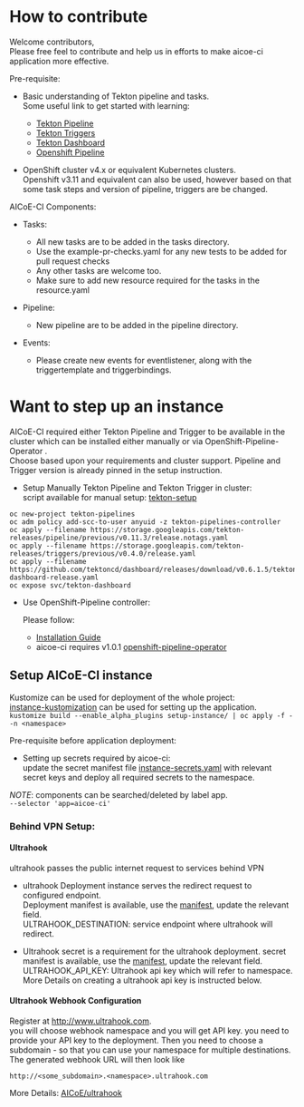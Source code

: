 # How to contribute

Welcome contributors,<br>
Please free feel to contribute and help us in efforts to make aicoe-ci application more effective.

Pre-requisite:

- Basic understanding of Tekton pipeline and tasks.<br>
  Some useful link to get started with learning:

  - [Tekton Pipeline](https://github.com/tektoncd/pipeline)
  - [Tekton Triggers](https://github.com/tektoncd/triggers#tekton-triggers)
  - [Tekton Dashboard](https://github.com/tektoncd/dashboard)
  - [Openshift Pipeline](https://openshift.github.io/pipelines-docs/docs/0.10.5/index.html)

- OpenShift cluster v4.x or equivalent Kubernetes clusters.<br>
  Openshift v3.11 and equivalent can also be used, however based on that some task steps and version of pipeline, triggers are be changed.

AICoE-CI Components:

- Tasks:

  - All new tasks are to be added in the tasks directory.
  - Use the example-pr-checks.yaml for any new tests to be added for pull request checks
  - Any other tasks are welcome too.
  - Make sure to add new resource required for the tasks in the resource.yaml

- Pipeline:

  - New pipeline are to be added in the pipeline directory.

- Events:

  - Please create new events for eventlistener, along with the triggertemplate and triggerbindings.

# Want to step up an instance

AICoE-CI required either Tekton Pipeline and Trigger to be available in the cluster which can be installed either manually or via OpenShift-Pipeline-Operator .<br>
Choose based upon your requirements and cluster support. Pipeline and Trigger version is already pinned in the setup instruction.

- Setup Manually Tekton Pipeline and Tekton Trigger in cluster:<br>
  script available for manual setup: [tekton-setup](setup-instance/tekton-setup.sh)

```
oc new-project tekton-pipelines
oc adm policy add-scc-to-user anyuid -z tekton-pipelines-controller
oc apply --filename https://storage.googleapis.com/tekton-releases/pipeline/previous/v0.11.3/release.notags.yaml
oc apply --filename https://storage.googleapis.com/tekton-releases/triggers/previous/v0.4.0/release.yaml
oc apply --filename https://github.com/tektoncd/dashboard/releases/download/v0.6.1.5/tekton-dashboard-release.yaml
oc expose svc/tekton-dashboard
```

- Use OpenShift-Pipeline controller:

  Please follow:

  - [Installation Guide](https://docs.openshift.com/container-platform/4.5/pipelines/installing-pipelines.html)
  - aicoe-ci requires v1.0.1 [openshift-pipeline-operator](https://docs.openshift.com/container-platform/4.5/pipelines/op-release-notes.html#op-release-notes-1-0_op-release-notes)

## Setup AICoE-CI instance

Kustomize can be used for deployment of the whole project:<br>
[instance-kustomization](setup-instance/kustomization.yaml) can be used for setting up the application.<br>
`kustomize build --enable_alpha_plugins setup-instance/ | oc apply -f - -n <namespace>`

Pre-requisite before application deployment:

- Setting up secrets required by aicoe-ci:<br>
  update the secret manifest file [instance-secrets.yaml](setup-instance/instance-secrets) with relevant secret keys and deploy all required secrets to the namespace.

_NOTE_: components can be searched/deleted by label app.<br>
`--selector 'app=aicoe-ci'`

### Behind VPN Setup:

#### Ultrahook

ultrahook passes the public internet request to services behind VPN

- ultrahook Deployment instance serves the redirect request to configured endpoint.<br>
  Deployment manifest is available, use the [manifest](setup-instance/ultrahook.yaml), update the relevant field.<br>
  ULTRAHOOK_DESTINATION: service endpoint where ultrahook will redirect.

- Ultrahook secret is a requirement for the ultrahook deployment. secret manifest is available, use the [manifest](setup-instance/ultrahook-secrets.yaml), update the relevant field.<br>
  ULTRAHOOK_API_KEY: Ultrahook api key which will refer to namespace. More Details on creating a ultrahook api key is instructed below.

#### Ultrahook Webhook Configuration

Register at <http://www.ultrahook.com>.<br>
you will choose webhook namespace and you will get API key. you need to provide your API key to the deployment. Then you need to choose a subdomain - so that you can use your namespace for multiple destinations. The generated webhook URL will then look like

```
http://<some_subdomain>.<namespace>.ultrahook.com
```

More Details: [AICoE/ultrahook](https://github.com/AICoE/ultrahook)
